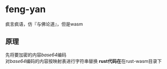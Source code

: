 # feng-yan
疯言疯语，仿『与佛论道』，但是wasm
## 原理
先将要加密的内容*base64*编码  
对*base64*编码的内容按映射表进行字符串替换
**rust代码在**在rust-wasm目录下
